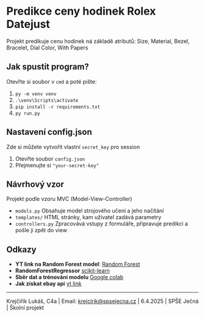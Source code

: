 # Predikce ceny hodinek Rolex Datejust
Projekt predikuje cenu hodinek ná základě atributů: Size, Material, Bezel, Bracelet, Dial Color, With Papers

## Jak spustit program? 
Otevřte si soubor v `cmd` a poté pište:
1. `py -m venv venv`
2. `.\venv\Scripts\activate`
3. `pip install -r requirements.txt`
4. `py run.py`

## Nastavení config.json
Zde si můžete vytvořit vlastní `secret_key` pro session
1. Otevřte soubor `config.json`
2. Přejmenujte si `"your-secret-key"`

## Návrhový vzor
Projekt podle vzoru MVC (Model-View-Controller)
 - `models.py` Obsahuje model strojového učení a jeho načítání
 - `templates/` HTML stránky, kam uživatel zadává parametry
 - `controllers.py` Zpracovává vstupy z formuláře, připravuje predikci a pošle ji zpět do view

## Odkazy
- **YT link na Random Forest model**: [Random Forest](https://www.youtube.com/watch?v=ok2s1vV9XW0)
- **RandomForestRegressor** [scikit-learn](https://scikit-learn.org/stable/modules/generated/sklearn.ensemble.RandomForestRegressor.html)
- **Sběr dat a trénování modelu** [Google colab](https://colab.research.google.com/drive/1gDjfbGpYowpRuWRNh_Qa6G4zYLTLJ1QW?usp=sharing)
- **Jak získat ebay api** [yt link](https://youtu.be/i9A3zvuMWNc?si=Ukpy9Q4037IxKuW7)


---
Krejčiřík Lukáš, C4a | Email: krejcirik@spsejecna.cz | 6.4.2025 | SPŠE Ječná | Školní projekt
